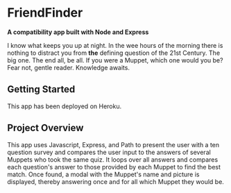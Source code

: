 # FriendFinder


**A compatibility app built with Node and Express**

I know what keeps you up at night. In the wee hours of the morning there is nothing to distract you from **the** defining question of the 21st Century. The big one. The end all, be all. If you were a Muppet, which one would you be? Fear not, gentle reader. Knowledge awaits.


## Getting Started
This app has been deployed on Heroku.


## Project Overview
This app uses Javascript, Express, and Path to present the user with a ten question survey and compares the user input to the answers of several Muppets who took the same quiz. It loops over all answers and compares each question's answer to those provided by each Muppet to find the best match. Once found, a modal with the Muppet's name and picture is displayed, thereby answering once and for all which Muppet they would be.

